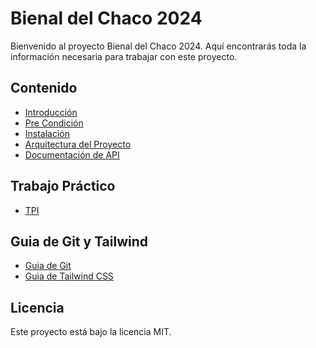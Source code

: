 # Bienal del Chaco 2024

Bienvenido al proyecto Bienal del Chaco 2024. Aquí encontrarás toda la información necesaria para trabajar con este proyecto.

## Contenido

- [Introducción](./docs/Guias/introduction.md)
- [Pre Condición](./docs/Guias/precondition.md)
- [Instalación](./docs/Guias/installation.md)
- [Arquitectura del Proyecto](./docs/arquitectura/arquitectura.md)
- [Documentación de API](./docs/Guias/doc_api.md)

## Trabajo Práctico
- [TPI](./docs/Guias/tpi.md)

## Guia de Git y Tailwind
- [Guia de Git](./docs/Guias/github_guide.md)
- [Guia de Tailwind CSS](./docs/Guias/Tailiwind.md)

## Licencia

Este proyecto está bajo la licencia MIT.
